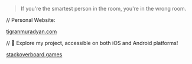 > If you're the smartest person in the room, you're in the wrong room.

// Personal Website:

[tigranmuradyan.com](https://tigranmuradyan.com)

// 🚀 Explore my project, accessible on both iOS and Android platforms!

[stackoverboard.games](https://stackoverboard.games)
